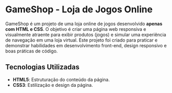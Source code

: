 # GameShop - Loja de Jogos Online

GameShop é um projeto de uma loja online de jogos desenvolvido **apenas com HTML e CSS**. O objetivo é criar uma página web responsiva e visualmente atraente para exibir produtos (jogos) e simular uma experiência de navegação em uma loja virtual. Este projeto foi criado para praticar e demonstrar habilidades em desenvolvimento front-end, design responsivo e boas práticas de código.

## Tecnologias Utilizadas

- **HTML5**: Estruturação do conteúdo da página.
- **CSS3**: Estilização e design da página.
